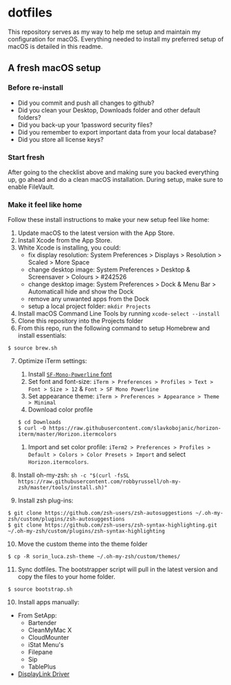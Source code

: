 # dotfiles

This repository serves as my way to help me setup and maintain my configuration for macOS. 
Everything needed to install my preferred setup of macOS is detailed in this readme.

## A fresh macOS setup

### Before re-install
- Did you commit and push all changes to github?
- Did you clean your Desktop, Downloads folder and other default folders?
- Did you back-up your 1password security files?
- Did you remember to export important data from your local database?
- Did you store all license keys? 

### Start fresh

After going to the checklist above and making sure you backed everything up, 
go ahead and do a clean macOS installation. During setup, make sure to enable FileVault. 

### Make it feel like home

Follow these install instructions to make your new setup feel like home:

1. Update macOS to the latest version with the App Store.
2. Install Xcode from the App Store.
3. White Xcode is installing, you could:
   - fix display resolution: System Preferences > Displays > Resolution > Scaled > More Space 
   - change desktop image: System Preferences > Desktop & Screensaver > Colours > #242526
   - change desktop image: System Preferences > Dock & Menu Bar > Automaticall hide and show the Dock
   - remove any unwanted apps from the Dock
   - setup a local project folder: `mkdir Projects`
4. Install macOS Command Line Tools by running `xcode-select --install`
5. Clone this repository into the Projects folder
6. From this repo, run the following command to setup Homebrew and install essentials:

```
$ source brew.sh
```

7. Optimize iTerm settings:
   1. Install [`SF-Mono-Powerline` font](https://github.com/Twixes/SF-Mono-Powerline)
   1. Set font and font-size: `iTerm > Preferences > Profiles > Text > Font > Size > 12` & `Font > SF Mono Powerline`
   1. Set appearance theme: `iTerm > Preferences > Appearance > Theme > Minimal`
   1. Download color profile

   ```
   $ cd Downloads
   $ curl -O https://raw.githubusercontent.com/slavkobojanic/horizon-iterm/master/Horizon.itermcolors
   ```

   1. Import and set color profile: `iTerm2 > Preferences > Profiles > Default > Colors > Color Presets > Import` and select `Horizon.itermcolors`.

8. Install oh-my-zsh: `sh -c "$(curl -fsSL https://raw.githubusercontent.com/robbyrussell/oh-my-zsh/master/tools/install.sh)"`
9. Install zsh plug-ins:

```
$ git clone https://github.com/zsh-users/zsh-autosuggestions ~/.oh-my-zsh/custom/plugins/zsh-autosuggestions
$ git clone https://github.com/zsh-users/zsh-syntax-highlighting.git ~/.oh-my-zsh/custom/plugins/zsh-syntax-highlighting
```

10. Move the custom theme into the theme folder

```
$ cp -R sorin_luca.zsh-theme ~/.oh-my-zsh/custom/themes/
```

11. Sync dotfiles. The bootstrapper script will pull in the latest version and copy the files to your home folder.

```
$ source bootstrap.sh
```

10. Install apps manually: 
   - From SetApp: 
      - Bartender
      - CleanMyMac X
      - CloudMounter
      - iStat Menu's
      - Filepane
      - Sip
      - TablePlus 
   - [DisplayLink Driver](https://www.displaylink.com/downloads/macos)
